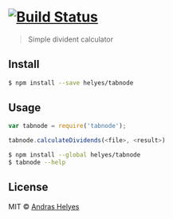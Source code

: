 #  [![Build Status](https://secure.travis-ci.org/helyes/tabnode.png?branch=master)](http://travis-ci.org/helyes/tabnode)

> Simple divident calculator


## Install

```sh
$ npm install --save helyes/tabnode
```


## Usage

```js
var tabnode = require('tabnode');

tabnode.calculateDividends(<file>, <result>)

```

```sh
$ npm install --global helyes/tabnode
$ tabnode --help

```


## License

MIT © [Andras Helyes]()
